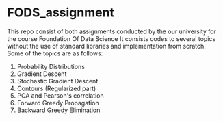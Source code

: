 # FODS_assignment
This repo consist of both assignments conducted by the our university for the course Foundation Of Data Science
It consists codes to several topics without the use of standard libraries and implementation from scratch.
Some of the topics are as follows:
  1. Probability Distributions
  2. Gradient Descent 
  3. Stochastic Gradient Descent
  4. Contours (Regularized part)
  5. PCA and Pearson's correlation
  6. Forward Greedy Propagation
  7. Backward Greedy Elimination
  
